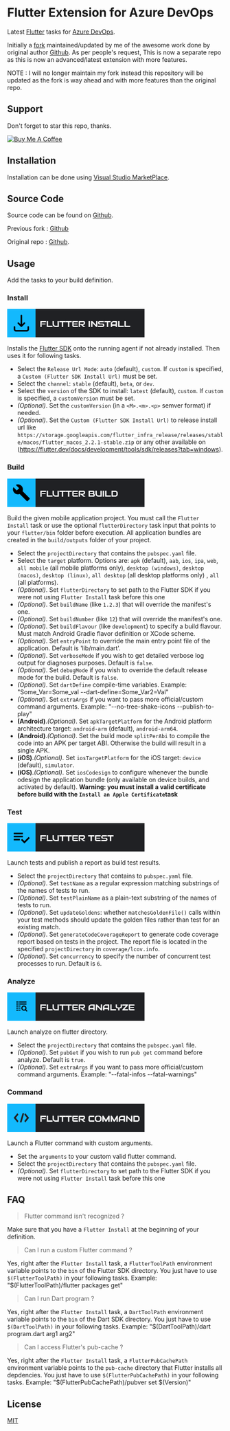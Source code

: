 # Flutter Extension for Azure DevOps 

Latest [Flutter](http://flutter.io) tasks for [Azure DevOps](https://azure.microsoft.com/en-gb/services/devops/).

Initially a [fork](https://github.com/hey24sheep/vsts-flutter-tasks) maintained/updated by me of the awesome work done by original author [Github](https://github.com/aloisdeniel/vsts-flutter-tasks). As per people's request, This is now a separate repo as this is now an advanced/latest extension with more features. 

NOTE : I will no longer maintain my fork instead this repository will be updated as the fork is way ahead and with more features than the original repo.

## Support

Don't forget to star this repo, thanks.

<p>
<a href="https://www.buymeacoffee.com/hey24sheep" target="_blank"><img src="https://cdn.buymeacoffee.com/buttons/default-orange.png" alt="Buy Me A Coffee" height="41" width="174">
</a>
</p>

## Installation

Installation can be done using [Visual Studio MarketPlace](https://marketplace.visualstudio.com/items?itemName=hey24sheep.flutter).

## Source Code

Source code can be found on [Github](https://github.com/hey24sheep/azure-flutter-tasks).

Previous fork : [Github](https://github.com/hey24sheep/vsts-flutter-tasks)

Original repo : [Github](https://github.com/aloisdeniel/vsts-flutter-tasks).

## Usage

Add the tasks to your build definition.

### Install

![](images/step_install.png)

Installs the [Flutter SDK](https://flutter.io/sdk-archive/) onto the running agent if not already installed. Then uses it for following tasks.

* Select the `Release Url Mode`: `auto` (default), `custom`. If `custom` is specified, a `Custom (Flutter SDK Install Url)` must be set.
* Select the `channel`: `stable` (default), `beta`, or `dev`.
* Select the `version` of the SDK to install:  `latest` (default), `custom`. If `custom` is specified, a `customVersion` must be set.
* _(Optional)_. Set the `customVersion` (in a `<M>.<m>.<p>` semver format) if needed.
* _(Optional)_. Set the `Custom (Flutter SDK Install Url)` to release install url like `https://storage.googleapis.com/flutter_infra_release/releases/stable/macos/flutter_macos_2.2.1-stable.zip` or any other available on (https://flutter.dev/docs/development/tools/sdk/releases?tab=windows).

### Build

![](images/step_build.png)

Build the given mobile application project. You must call the `Flutter Install` task or use the optional `flutterDirectory` task input that points to your `flutter/bin` folder before execution. All application bundles are created in the `build/outputs` folder of your project.

* Select the `projectDirectory` that contains the `pubspec.yaml` file.
* Select the `target` platform. Options are: `apk` (default), `aab`, `ios`, `ipa`, `web`, `all mobile` (all mobile platforms only), `desktop (windows)`, `desktop (macos)`, `desktop (linux)`, `all desktop` (all desktop platforms only) , `all` (all platforms).
* _(Optional)_. Set `flutterDirectory` to set path to the Flutter SDK if you were not using `Flutter Install` task before this one
* _(Optional)_. Set `buildName` (like `1.2.3`) that will override the manifest's one.
* _(Optional)_. Set `buildNumber` (like `12`) that will override the manifest's one.
* _(Optional)_. Set `buildFlavour` (like `development`) to specify a build flavour. Must match Android Gradle flavor definition or XCode scheme.
* _(Optional)_. Set `entryPoint` to override the main entry point file of the application. Default is 'lib/main.dart'.
* _(Optional)_. Set `verboseMode` if you wish to get detailed verbose log output for diagnoses purposes. Default is `false`.
* _(Optional)_. Set `debugMode` if you wish to override the default release mode for the build. Default is `false`.
* _(Optional)_. Set `dartDefine` compile-time variables. Example: "Some_Var=Some_val --dart-define=Some_Var2=Val"
* _(Optional)_. Set `extraArgs` if you want to pass more official/custom command arguments. Example: "--no-tree-shake-icons --publish-to-play"
* __(Android)__._(Optional)_. Set `apkTargetPlatform` for the Android platform architecture target: `android-arm` (default), `android-arm64`.
* __(Android)__._(Optional)_. Set the build mode `splitPerAbi` to compile the code into an APK per target ABI. Otherwise the build will result in a single APK.
* __(iOS)__._(Optional)_. Set `iosTargetPlatform` for the iOS target: `device` (default), `simulator`.
* __(iOS)__._(Optional)_. Set `iosCodesign` to configure whenever the bundle odesign the application bundle (only available on device builds, and activated by default). **Warning: you must install a valid certificate before build with the `Install an Apple Certificate`task**

### Test

![](images/step_test.png)

Launch tests and publish a report as build test results.

* Select the `projectDirectory` that contains to `pubspec.yaml` file.
* _(Optional)_. Set `testName` as a regular expression matching substrings of the names of tests to run.
* _(Optional)_. Set `testPlainName` as a plain-text substring of the names of tests to run.
* _(Optional)_. Set `updateGoldens`: whether `matchesGoldenFile()` calls within your test methods should update the golden files rather than test for an existing match.
* _(Optional)_. Set `generateCodeCoverageReport` to generate code coverage report based on tests in the project. The report file is located in the specified `projectDirectory` in `coverage/lcov.info`.
* _(Optional)_. Set `concurrency` to specify the number of concurrent test processes to run. Default is `6`.

### Analyze

![](images/step_analyze.png)

Launch analyze on flutter directory.

* Select the `projectDirectory` that contains the `pubspec.yaml` file.
* _(Optional)_. Set `pubGet` if you wish to run `pub get` command before analyze. Default is `true`.
* _(Optional)_. Set `extraArgs` if you want to pass more official/custom command arguments. Example: "--fatal-infos --fatal-warnings"


### Command

![](images/step_command.png)

Launch a Flutter command with custom arguments.

* Set the `arguments` to your custom valid flutter command.
* Select the `projectDirectory` that contains the `pubspec.yaml` file.
* _(Optional)_. Set `flutterDirectory` to set path to the Flutter SDK if you were not using `Flutter Install` task before this one

## FAQ


> Flutter command isn't recognized ?

Make sure that you have a `Flutter Install` at the beginning of your definition.

> Can I run a custom Flutter command ?

Yes, right after the `Flutter Install` task, a `FlutterToolPath` environment variable points to the `bin` of the Flutter SDK directory. You just have to use `$(FlutterToolPath)` in your following tasks. Example: "$(FlutterToolPath)/flutter packages get"

> Can I run Dart program ?

Yes, right after the `Flutter Install` task, a `DartToolPath` environment variable points to the `bin` of the Dart SDK directory. You just have to use `$(DartToolPath)` in your following tasks. Example: "$(DartToolPath)/dart program.dart arg1 arg2"

> Can I access Flutter's pub-cache ?

Yes, right after the `Flutter Install` task, a `FlutterPubCachePath` environment variable points to the `pub-cache` directory that Flutter installs all depdencies. You just have to use `$(FlutterPubCachePath)` in your following tasks. Example: "$(FlutterPubCachePath)/pubver set $(Version)"

## License

[MIT](https://raw.githubusercontent.com/hey24sheep/vsts-flutter-tasks/master/LICENSE)
